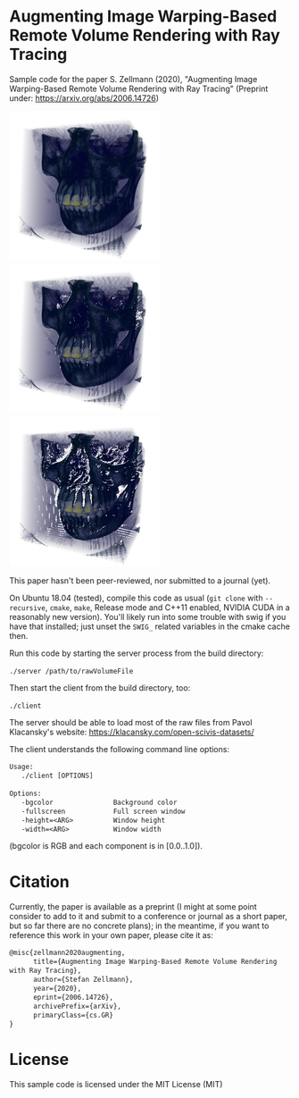 Augmenting Image Warping-Based Remote Volume Rendering with Ray Tracing
=======================================================================

Sample code for the paper S. Zellmann (2020), "Augmenting Image Warping-Based
Remote Volume Rendering with Ray Tracing" (Preprint under:
https://arxiv.org/abs/2006.14726)

<img src="/img/1.jpg" width="270" /><img src="/img/2.jpg" width="270" /><img src="/img/3.jpg" width="270" />

This paper hasn't been peer-reviewed, nor submitted to a journal (yet).

On Ubuntu 18.04 (tested), compile this code as usual (`git clone` with
`--recursive`, `cmake`, `make`, Release mode and C++11 enabled, NVIDIA CUDA in
a reasonably new version).  You'll likely run into some trouble with swig if
you have that installed; just unset the `SWIG_` related variables in the cmake
cache then.

Run this code by starting the server process from the build directory:

`./server /path/to/rawVolumeFile`

Then start the client from the build directory, too:

`./client`

The server should be able to load most of the raw files from Pavol Klacansky's
website: https://klacansky.com/open-scivis-datasets/

The client understands the following command line options:

```
Usage:
   ./client [OPTIONS]

Options:
   -bgcolor               Background color
   -fullscreen            Full screen window
   -height=<ARG>          Window height
   -width=<ARG>           Window width
```

(bgcolor is RGB and each component is in [0.0..1.0]).

# Citation

Currently, the paper is available as a preprint (I might at some point consider
to add to it and submit to a conference or journal as a short paper, but so far
there are no concrete plans); in the meantime, if you want to reference this
work in your own paper, please cite it as:

```
@misc{zellmann2020augmenting,
      title={Augmenting Image Warping-Based Remote Volume Rendering with Ray Tracing},
      author={Stefan Zellmann},
      year={2020},
      eprint={2006.14726},
      archivePrefix={arXiv},
      primaryClass={cs.GR}
}
```

# License

This sample code is licensed under the MIT License (MIT)
